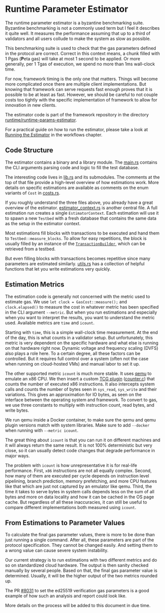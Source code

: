 # Runtime Parameter Estimator

The runtime parameter estimator is a byzantine benchmarking suite. Byzantine
benchmarking is not a commonly used term but I feel it describes it quite
well. It measures the performance assuming that up to a third of validators and
all users collude to make the system as slow as possible.

This benchmarking suite is used to check that the gas parameters defined in the
protocol are correct. Correct in this context means, a chunk filled with 1 Pgas
(**P**eta gas) will take at most 1 second to be applied. Or more generally,
per 1 Tgas of execution, we spend no more than 1ms wall-clock time. 

For now, framework timing is the only one that matters. Things will become more
complicated once there are multiple client implementations. But knowing that
framework can serve requests fast enough proves that it is possible to be at
least as fast. However, we should be careful to not couple costs too tightly
with the specific implementation of framework to allow for innovation in new
clients.

The estimator code is part of the framework repository in the directory
[runtime/runtime-params-estimator](https://github.com/utnet-org/utility/tree/master/runtime/runtime-params-estimator).

For a practical guide on how to run the estimator, please take a look at
[Running the Estimator](../../practices/workflows/gas_estimations.md) in the
workflows chapter.

## Code Structure

The estimator contains a binary and a library module. The
[main.rs](https://github.com/utnet-org/utility/blob/e40863c9ba61a0de140c869583b2113358605771/runtime/runtime-params-estimator/src/main.rs)
contains the CLI arguments parsing code and logic to fill the test database.

The interesting code lives in
[lib.rs](https://github.com/utnet-org/utility/blob/e40863c9ba61a0de140c869583b2113358605771/runtime/runtime-params-estimator/src/lib.rs)
and its submodules. The comments at the top of that file provide a
high-level overview of how estimations work. More details on specific
estimations are available as comments on the enum variants of `Cost` in
[costs.rs](https://github.com/utnet-org/utility/blob/e40863c9ba61a0de140c869583b2113358605771/runtime/runtime-params-estimator/src/cost.rs#L9).

If you roughly understand the three files above, you already have a great
overview of the estimator.
[estimator_context.rs](https://github.com/utnet-org/utility/blob/e40863c9ba61a0de140c869583b2113358605771/runtime/runtime-params-estimator/src/estimator_context.rs)
is another central file. A full estimation run creates a single
`EstimatorContext`. Each estimation will use it to spawn a new `Testbed`
with a fresh database that contains the same data as the setup in the
estimator context.

Most estimations fill blocks with transactions to be executed and hand them to
`Testbed::measure_blocks`. To allow for easy repetitions, the block is usually
filled by an instance of the
[`TransactionBuilder`](https://github.com/utnet-org/utility/blob/e40863c9ba61a0de140c869583b2113358605771/runtime/runtime-params-estimator/src/transaction_builder.rs),
which can be retrieved from a testbed.

But even filling blocks with transactions becomes repetitive since many
parameters are estimated similarly.
[utils.rs](https://github.com/utnet-org/utility/blob/master/runtime/runtime-params-estimator/src/utils.rs)
has a collection of helpful functions that let you write estimations very
quickly.

## Estimation Metrics

The estimation code is generally not concerned with the metric used to estimate
gas. We use `let clock = GasCost::measure();` and `clock.elapsed()` to measure
the cost in whatever metric has been specified in the CLI argument `--metric`.
But when you run estimations and especially when you want to interpret the
results, you want to understand the metric used. Available metrics are `time`
and `icount`.

Starting with `time`, this is a simple wall-clock time measurement. At the end
of the day, this is what counts in a validator setup. But unfortunately, this
metric is very dependent on the specific hardware and what else is running on
that hardware right now. Dynamic voltage and frequency scaling (DVFS) also plays
a role here. To a certain degree, all these factors can be controlled. But it
requires full control over a system (often not the case when running on
cloud-hosted VMs) and manual labor to set it up.

The other supported metric `icount` is much more stable. It uses
[qemu](https://www.qemu.org/) to emulate an x86 CPU. We then insert a custom
[TCG plugin](https://www.qemu.org/docs/master/devel/tcg-plugins.html)
([counter.c](https://github.com/utnet-org/utility/blob/08c4a1bd4b16847eb1c2fccee36bf16f6efb71fd/runtime/runtime-params-estimator/emu-cost/counter_plugin/counter.c))
that counts the number of executed x86 instructions. It also intercepts system
calls and counts the number of bytes seen in `sys_read`, `sys_write` and their
variations. This gives an approximation for IO bytes, as seen on the interface
between the operating system and framework. To convert to gas, we use three
constants to multiply with instruction count, read bytes, and write bytes.

We run qemu inside a Docker container, to make sure the qemu and qemu plugin
versions match with system libraries. Make sure to add `--docker` when running
with `--metric icount`.

The great thing about `icount` is that you can run it on different machines and
it will always return the same result. It is not 100% deterministic but very
close, so it can usually detect code changes that degrade performance in major
ways.

The problem with `icount` is how unrepresentative it is for real-life
performance. First, `x86` instructions are not all equally complex. Second, how
many of them are executed per cycle depends on instruction level pipelining,
branch prediction, memory prefetching, and more CPU features like that which are
just not captured by an emulator like qemu. Third, the time it takes to serve
bytes in system calls depends less on the sum of all bytes and more on data
locality and how it can be cached in the OS page cache. But regardless of all
these inaccuracies, it can still be useful to compare different implementations
both measured using `icount`.

## From Estimations to Parameter Values

To calculate the final gas parameter values, there is more to be done than just
running a single command. After all, these parameters are part of the protocol
specification. They cannot be changed easily. And setting them to a wrong value
can cause severe system instability.

Our current strategy is to run estimations with two different metrics and do so
on standardized cloud hardware. The output is then sanity checked manually by
several people. Based on that, the final gas parameter value is determined.
Usually, it will be the higher output of the two metrics rounded up.

The PR [#8031](https://github.com/utnet-org/utility/pull/8031) to set the ed25519
verification gas parameters is a good example of how such an analysis and
report could look like.

More details on the process will be added to this document
in due time.

<!-- TODO: how to add a new host function estimation -->
<!-- TODO: state of IO estimations -->
<!-- TODO: CE and Warehouse -->
<!-- TODO: ... -->
